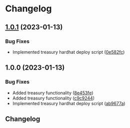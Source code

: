 # Changelog

## [1.0.1](https://github.com/webspaceiq/fedha-v1-core/compare/v1.0.0...v1.0.1) (2023-01-13)


### Bug Fixes

* Implemented treasury hardhat deploy script ([0e582fc](https://github.com/webspaceiq/fedha-v1-core/commit/0e582fcb2a2f577e84ca607131b53bcf8f54cddf))

## 1.0.0 (2023-01-13)


### Bug Fixes

* Added treasury functionality ([8e453fe](https://github.com/webspaceiq/fedha-v1-core/commit/8e453fe25abeb700310ed9508db922ba4e57a9ad))
* Added treasury functionality ([c9c9244](https://github.com/webspaceiq/fedha-v1-core/commit/c9c9244b7d9c0eedfded48f760d67f67989834b6))
* Implemented treasury hardhat deploy script ([ab9677a](https://github.com/webspaceiq/fedha-v1-core/commit/ab9677aba607f8af5a6bcb7846774229b47995b7))

## Changelog
